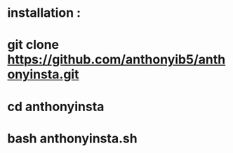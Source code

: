 # installation :
# git clone https://github.com/anthonyib5/anthonyinsta.git
# cd anthonyinsta
# bash anthonyinsta.sh
